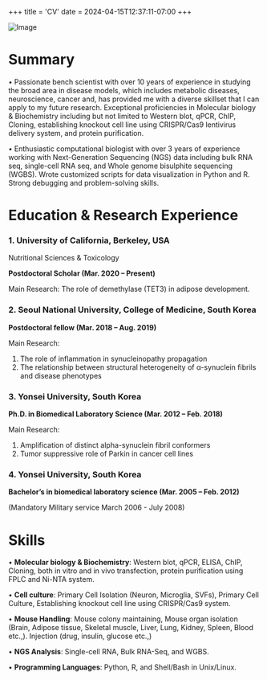 +++
title = 'CV'
date = 2024-04-15T12:37:11-07:00
+++


![Image](/images/Photo.jpg)

# Summary
•	Passionate bench scientist with over 10 years of experience in studying the broad area in disease models, which includes metabolic diseases, neuroscience, cancer and, has provided me with a diverse skillset that I can apply to my future research. Exceptional proficiencies in Molecular biology & Biochemistry including but not limited to Western blot, qPCR, ChIP, Cloning, establishing knockout cell line using CRISPR/Cas9 lentivirus delivery system, and protein purification.


•	Enthusiastic computational biologist with over 3 years of experience working with Next-Generation Sequencing (NGS) data including bulk RNA seq, single-cell RNA seq, and Whole genome bisulphite sequencing (WGBS). Wrote customized scripts for data visualization in Python and R. Strong debugging and problem-solving skills.


# Education & Research Experience

### 1.  University of California, Berkeley, USA
Nutritional Sciences & Toxicology

**Postdoctoral Scholar (Mar. 2020 – Present)**

Main Research: The role of demethylase (TET3) in adipose development.

### 2. Seoul National University, College of Medicine, South Korea
**Postdoctoral fellow (Mar. 2018 – Aug. 2019)**

Main Research: 
1.	The role of inflammation in synucleinopathy propagation 
2.	The relationship between structural heterogeneity of α-synuclein fibrils and disease phenotypes

### 3. Yonsei University, South Korea
**Ph.D. in Biomedical Laboratory Science (Mar. 2012 – Feb. 2018)**

Main Research: 
1.	Amplification of distinct alpha-synuclein fibril conformers
2.	Tumor suppressive role of Parkin in cancer cell lines

### 4. Yonsei University, South Korea
**Bachelor’s in biomedical laboratory science (Mar. 2005 – Feb. 2012)**

(Mandatory Military service March 2006 - July 2008) 

# Skills
•	**Molecular biology & Biochemistry**: Western blot, qPCR, ELISA, ChIP, Cloning, both in vitro and in vivo transfection, protein purification using FPLC and Ni-NTA system.

•	**Cell culture**: Primary Cell Isolation (Neuron, Microglia, SVFs), Primary Cell Culture, Establishing knockout cell line using CRISPR/Cas9 system.

•	**Mouse Handling**: Mouse colony maintaining, Mouse organ isolation (Brain, Adipose tissue, Skeletal muscle, Liver, Lung, Kidney, Spleen, Blood etc.,). Injection (drug, insulin, glucose etc.,)

•	**NGS Analysis**: Single-cell RNA, Bulk RNA-Seq, and WGBS.

•	**Programming Languages**: Python, R, and Shell/Bash in Unix/Linux.

